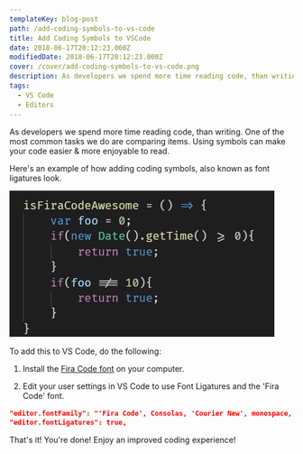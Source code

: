 ```yaml
---
templateKey: blog-post
path: /add-coding-symbols-to-vs-code
title: Add Coding Symbols to VSCode
date: 2018-06-17T20:12:23.000Z
modifiedDate: 2018-06-17T20:12:23.000Z
cover: /cover/add-coding-symbols-to-vs-code.png
description: As developers we spend more time reading code, than writing. One of the most common tasks we do are comparing items. Using symbols can make your code easier & more enjoyable to read.
tags:
  - VS Code
  - Editors
---
```


As developers we spend more time reading code, than writing. One of the most common tasks we do are comparing items. Using symbols can make your code easier & more enjoyable to read.

Here's an example of how adding coding symbols, also known as font ligatures look.

![VS Code using Fira Code font ligatures.](img/code-symbol-preview.jpg)

To add this to VS Code, do the following:

1. Install the [Fira Code font](https://github.com/tonsky/FiraCode) on your computer.

1. Edit your user settings in VS Code to use Font Ligatures and the 'Fira Code' font.

```json
"editor.fontFamily": "'Fira Code', Consolas, 'Courier New', monospace, 'Segoe UI Emoji'",
"editor.fontLigatures": true,
```

That's it! You're done! Enjoy an improved coding experience!
